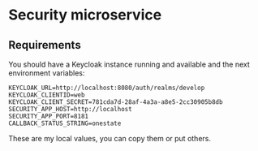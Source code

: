 # Security microservice

## Requirements

You should have a Keycloak instance running and available and the next environment variables:

```console
KEYCLOAK_URL=http://localhost:8080/auth/realms/develop
KEYCLOAK_CLIENTID=web
KEYCLOAK_CLIENT_SECRET=781cda7d-28af-4a3a-a8e5-2cc30905b8db
SECURITY_APP_HOST=http://localhost
SECURITY_APP_PORT=8181
CALLBACK_STATUS_STRING=onestate
```

These are my local values, you can copy them or put others.
